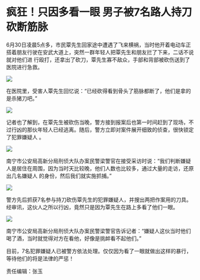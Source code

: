 # 疯狂！只因多看一眼 男子被7名路人持刀砍断筋脉

6月30日凌晨5点多，市民覃先生回家途中遭遇了飞来横祸，当时他开着电动车正搭着朋友行驶在安武大道上，突然一群年轻人把覃先生和朋友拦了下来，二话不说就对他们进
行殴打，还拿出了砍刀，覃先生寡不敌众，手部和背部被砍伤送到了医院进行急救。

![](http://n.sinaimg.cn/translate/75/w500h375/20180707/ZwLH-hexfcvm3464474.jpg)

在医院里，受害人覃先生回忆说：“已经砍得看到骨头了筋脉都断了，他们是拿的是杀猪刀吧。”

![](http://n.sinaimg.cn/translate/75/w500h375/20180707/r2hR-fzrwiaz8416690.jpg)

记者也了解到，在覃先生被砍伤当晚，警方接到报案后也第一时间赶到了现场，不过行凶的那伙年轻人已经逃离。随后，警方立即对案件展开细致的侦查，很快锁定了犯罪嫌疑人
。

![](http://n.sinaimg.cn/translate/75/w500h375/20180707/Yn4p-hexfcvm3464543.jpg)

南宁市公安局高新分局刑侦大队办案民警梁警官在接受采访时说：“我们判断嫌疑人是居住在周围，因为当时天比较晚，他们人数也比较多，通过大量的走访，还原出几名嫌疑人
的身份，然后我们就实施抓捕。”

![](http://n.sinaimg.cn/translate/75/w500h375/20180707/7N9z-fzrwiaz8416698.jpg)

警方先后抓获7名参与持刀砍伤覃先生的犯罪嫌疑人，并搜出两把作案用的刀具。经审讯，这伙人之所以行凶，竟然只是因为覃先生在路上多看了他们一眼。

![](http://n.sinaimg.cn/translate/75/w500h375/20180707/3XnK-hexfcvm3464615.jpg)

南宁市公安局高新分局刑侦大队办案民警梁警官告诉记者：“嫌疑人这伙当时他们喝了酒，当时就觉得对方在看他，好像是挑衅看不起他们。”

目前，7名犯罪嫌疑人已被警方依法处理。仅仅因为看了一眼就做出这样的暴行，等待他们的将是法律的严惩！

责任编辑：张玉

